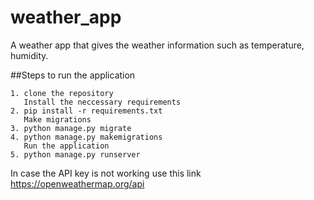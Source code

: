 # weather_app

A weather app that gives the weather information such as temperature, humidity.

##Steps to run the application
```
1. clone the repository
   Install the neccessary requirements
2. pip install -r requirements.txt
   Make migrations
3. python manage.py migrate
4. python manage.py makemigrations
   Run the application
5. python manage.py runserver
```
In case the API key is not working use this link https://openweathermap.org/api



